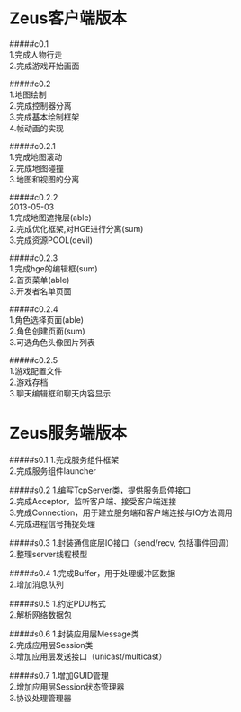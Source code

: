 ﻿Zeus客户端版本
==============

#####c0.1  
1.完成人物行走  
2.完成游戏开始画面  
  
#####c0.2  
1.地图绘制  
2.完成控制器分离  
3.完成基本绘制框架  
4.帧动画的实现  

#####c0.2.1  
1.完成地图滚动  
2.完成地图碰撞  
3.地图和视图的分离  

#####c0.2.2  
2013-05-03  
1.完成地图遮掩层(able)  
2.完成优化框架,对HGE进行分离(sum)  
3.完成资源POOL(devil)

#####c0.2.3  
1.完成hge的编辑框(sum)  
2.首页菜单(able)  
3.开发者名单页面  

#####c0.2.4  
1.角色选择页面(able)  
2.角色创建页面(sum)  
3.可选角色头像图片列表  

#####c0.2.5  
1.游戏配置文件  
2.游戏存档  
3.聊天编辑框和聊天内容显示 


Zeus服务端版本
==============
#####s0.1
1.完成服务组件框架  
2.完成服务组件launcher  

#####s0.2
1.编写TcpServer类，提供服务启停接口  
2.完成Acceptor，监听客户端、接受客户端连接  
3.完成Connection，用于建立服务端和客户端连接与IO方法调用  
4.完成进程信号捕捉处理

#####s0.3
1.封装通信底层IO接口（send/recv, 包括事件回调）  
2.整理server线程模型

#####s0.4
1.完成Buffer，用于处理缓冲区数据  
2.增加消息队列

#####s0.5
1.约定PDU格式  
2.解析网络数据包

#####s0.6
1.封装应用层Message类  
2.完成应用层Session类  
3.增加应用层发送接口（unicast/multicast）

#####s0.7
1.增加GUID管理  
2.增加应用层Session状态管理器  
3.协议处理管理器